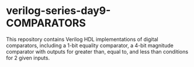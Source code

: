 # verilog-series-day9-COMPARATORS
This repository contains Verilog HDL implementations of digital comparators, including a 1-bit equality comparator, a 4-bit magnitude comparator with outputs for greater than, equal to, and less than conditions for 2 given inputs.
